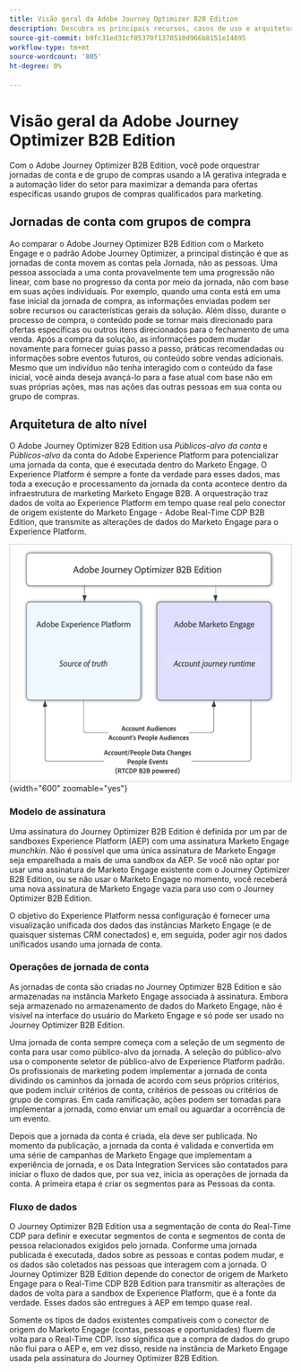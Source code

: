 ```yaml
---
title: Visão geral da Adobe Journey Optimizer B2B Edition
description: Descubra os principais recursos, casos de uso e arquiteturas do Adobe Journey Optimizer B2B Edition.
source-git-commit: b9fc31ed31cf05370f1370510d966b8151e14695
workflow-type: tm+mt
source-wordcount: '805'
ht-degree: 0%

---
```


# Visão geral da Adobe Journey Optimizer B2B Edition

Com o Adobe Journey Optimizer B2B Edition, você pode orquestrar jornadas de conta e de grupo de compras usando a IA gerativa integrada e a automação líder do setor para maximizar a demanda para ofertas específicas usando grupos de compras qualificados para marketing.

## Jornadas de conta com grupos de compra

Ao comparar o Adobe Journey Optimizer B2B Edition com o Marketo Engage e o padrão Adobe Journey Optimizer, a principal distinção é que as jornadas de conta movem as contas pela Jornada, não as pessoas. Uma pessoa associada a uma conta provavelmente tem uma progressão não linear, com base no progresso da conta por meio da jornada, não com base em suas ações individuais. Por exemplo, quando uma conta está em uma fase inicial da jornada de compra, as informações enviadas podem ser sobre recursos ou características gerais da solução. Além disso, durante o processo de compra, o conteúdo pode se tornar mais direcionado para ofertas específicas ou outros itens direcionados para o fechamento de uma venda. Após a compra da solução, as informações podem mudar novamente para fornecer guias passo a passo, práticas recomendadas ou informações sobre eventos futuros, ou conteúdo sobre vendas adicionais. Mesmo que um indivíduo não tenha interagido com o conteúdo da fase inicial, você ainda deseja avançá-lo para a fase atual com base não em suas próprias ações, mas nas ações das outras pessoas em sua conta ou grupo de compras.

## Arquitetura de alto nível

O Adobe Journey Optimizer B2B Edition usa _Públicos-alvo da conta_ e _Públicos-alvo_ da conta do Adobe Experience Platform para potencializar uma jornada da conta, que é executada dentro do Marketo Engage. O Experience Platform é sempre a fonte da verdade para esses dados, mas toda a execução e processamento da jornada da conta acontece dentro da infraestrutura de marketing Marketo Engage B2B. A orquestração traz dados de volta ao Experience Platform em tempo quase real pelo conector de origem existente do Marketo Engage - Adobe Real-Time CDP B2B Edition, que transmite as alterações de dados do Marketo Engage para o Experience Platform.

![Arquitetura de dados de alto nível](./assets/high-level-data-architecture.png){width="600" zoomable="yes"}

### Modelo de assinatura

Uma assinatura do Journey Optimizer B2B Edition é definida por um par de sandboxes Experience Platform (AEP) com uma assinatura Marketo Engage _munchkin_. Não é possível que uma única assinatura de Marketo Engage seja emparelhada a mais de uma sandbox da AEP. Se você não optar por usar uma assinatura de Marketo Engage existente com o Journey Optimizer B2B Edition, ou se não usar o Marketo Engage no momento, você receberá uma nova assinatura de Marketo Engage vazia para uso com o Journey Optimizer B2B Edition.

O objetivo do Experience Platform nessa configuração é fornecer uma visualização unificada dos dados das instâncias Marketo Engage (e de quaisquer sistemas CRM conectados) e, em seguida, poder agir nos dados unificados usando uma jornada de conta.

### Operações de jornada de conta

As jornadas de conta são criadas no Journey Optimizer B2B Edition e são armazenadas na instância Marketo Engage associada à assinatura. Embora seja armazenado no armazenamento de dados do Marketo Engage, não é visível na interface do usuário do Marketo Engage e só pode ser usado no Journey Optimizer B2B Edition.

Uma jornada de conta sempre começa com a seleção de um segmento de conta para usar como público-alvo da jornada. A seleção do público-alvo usa o componente seletor de público-alvo de Experience Platform padrão. Os profissionais de marketing podem implementar a jornada de conta dividindo os caminhos da jornada de acordo com seus próprios critérios, que podem incluir critérios de conta, critérios de pessoas ou critérios de grupo de compras. Em cada ramificação, ações podem ser tomadas para implementar a jornada, como enviar um email ou aguardar a ocorrência de um evento.

Depois que a jornada da conta é criada, ela deve ser publicada. No momento da publicação, a jornada da conta é validada e convertida em uma série de campanhas de Marketo Engage que implementam a experiência de jornada, e os Data Integration Services são contatados para iniciar o fluxo de dados que, por sua vez, inicia as operações de jornada da conta. A primeira etapa é criar os segmentos para as Pessoas da conta.

### Fluxo de dados

O Journey Optimizer B2B Edition usa a segmentação de conta do Real-Time CDP para definir e executar segmentos de conta e segmentos de conta de pessoa relacionados exigidos pelo jornada. Conforme uma jornada publicada é executada, dados sobre as pessoas e contas podem mudar, e os dados são coletados nas pessoas que interagem com a jornada. O Journey Optimizer B2B Edition depende do conector de origem de Marketo Engage para o Real-Time CDP B2B Edition para transmitir as alterações de dados de volta para a sandbox de Experience Platform, que é a fonte da verdade.  Esses dados são entregues à AEP em tempo quase real.

Somente os tipos de dados existentes compatíveis com o conector de origem do Marketo Engage (contas, pessoas e oportunidades) fluem de volta para o Real-Time CDP. Isso significa que a compra de dados do grupo não flui para o AEP e, em vez disso, reside na instância de Marketo Engage usada pela assinatura do Journey Optimizer B2B Edition.

